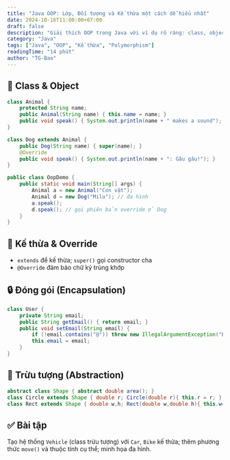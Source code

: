 ```yaml
---
title: "Java OOP: Lớp, Đối tượng và Kế thừa một cách dễ hiểu nhất"
date: 2024-10-16T11:00:00+07:00
draft: false
description: "Giải thích OOP trong Java với ví dụ rõ ràng: class, object, inheritance, override, polymorphism"
category: "Java"
tags: ["Java", "OOP", "Kế thừa", "Polymorphism"]
readingTime: "14 phút"
author: "TG-Bao"
---
```


## 🧱 Class & Object

```java
class Animal {
    protected String name;
    public Animal(String name) { this.name = name; }
    public void speak() { System.out.println(name + " makes a sound"); }
}

class Dog extends Animal {
    public Dog(String name) { super(name); }
    @Override
    public void speak() { System.out.println(name + ": Gâu gâu!"); }
}

public class OopDemo {
    public static void main(String[] args) {
        Animal a = new Animal("Con vật");
        Animal d = new Dog("Milu"); // đa hình
        a.speak();
        d.speak(); // gọi phiên bản override ở Dog
    }
}
```

## 🔁 Kế thừa & Override

- `extends` để kế thừa; `super()` gọi constructor cha
- `@Override` đảm bảo chữ ký trùng khớp

## 🔒 Đóng gói (Encapsulation)

```java
class User {
    private String email;
    public String getEmail() { return email; }
    public void setEmail(String email) {
        if (!email.contains("@")) throw new IllegalArgumentException("Email không hợp lệ");
        this.email = email;
    }
}
```

## 🧩 Trừu tượng (Abstraction)

```java
abstract class Shape { abstract double area(); }
class Circle extends Shape { double r; Circle(double r){ this.r = r; } double area(){ return Math.PI * r * r; } }
class Rect extends Shape { double w,h; Rect(double w,double h){ this.w=w; this.h=h; } double area(){ return w*h; } }
```

## ✅ Bài tập
Tạo hệ thống `Vehicle` (class trừu tượng) với `Car`, `Bike` kế thừa; thêm phương thức `move()` và thuộc tính cụ thể; minh họa đa hình.


